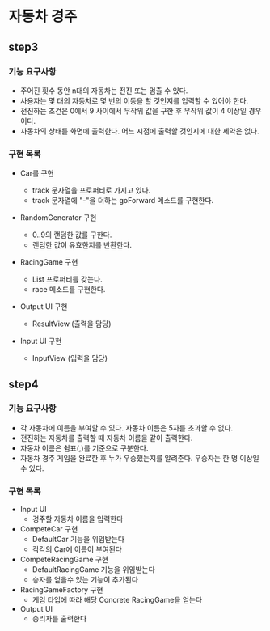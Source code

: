 # 자동차 경주

## step3

### 기능 요구사항
- 주어진 횟수 동안 n대의 자동차는 전진 또는 멈출 수 있다.
- 사용자는 몇 대의 자동차로 몇 번의 이동을 할 것인지를 입력할 수 있어야 한다.
- 전진하는 조건은 0에서 9 사이에서 무작위 값을 구한 후 무작위 값이 4 이상일 경우이다.
- 자동차의 상태를 화면에 출력한다. 어느 시점에 출력할 것인지에 대한 제약은 없다.  

### 구현 목록
- Car를 구현
	- track 문자열을 프로퍼티로 가지고 있다.
	- track 문자열에 "-"을 더하는 goForward 메소드를 구현한다.

- RandomGenerator 구현
	- 0..9의 랜덤한 값를 구한다. 
	- 랜덤한 값이 유효한지를 반환한다.

- RacingGame 구현
	- List<Car> 프로퍼티를 갖는다.
	- race 메소드를 구현한다. 
- Output UI 구현 
	- ResultView (출력을 담당)

- Input UI 구현
	- InputView (입력을 담당)

## step4

### 기능 요구사항
- 각 자동차에 이름을 부여할 수 있다. 자동차 이름은 5자를 초과할 수 없다.
- 전진하는 자동차를 출력할 때 자동차 이름을 같이 출력한다.
- 자동차 이름은 쉼표(,)를 기준으로 구분한다.
- 자동차 경주 게임을 완료한 후 누가 우승했는지를 알려준다. 우승자는 한 명 이상일 수 있다.  

### 구현 목록
- Input UI
  - 경주할 자동차 이름을 입력한다
- CompeteCar 구현
  - DefaultCar 기능을 위임받는다
  - 각각의 Car에 이름이 부여된다
- CompeteRacingGame 구현
  - DefaultRacingGame 기능을 위임받는다
  - 승자를 얻을수 있는 기능이 추가된다
- RacingGameFactory 구현
  - 게임 타입에 따라 해당 Concrete RacingGame을 얻는다
- Output UI
  - 승리자를 출력한다

